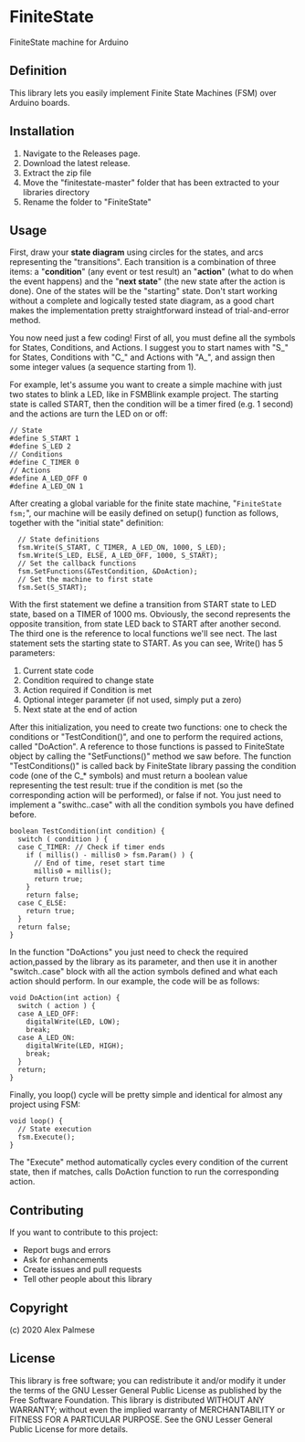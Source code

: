 # FiniteState
FiniteState machine for Arduino
## Definition
This library lets you easily implement Finite State Machines (FSM) over Arduino boards.
## Installation
1) Navigate to the Releases page.
2) Download the latest release.
3) Extract the zip file
4) Move the "finitestate-master" folder that has been extracted to your libraries directory
5) Rename the folder to "FiniteState"
## Usage
First, draw your **state diagram** using circles for the states, and arcs representing the "transitions". Each transition is a combination of three items: a "**condition**" (any event or test result) an "**action**" (what to do when the event happens) and the "**next state**" (the new state after the action is done). One of the states will be the "starting" state. Don't start working without a complete and logically tested state diagram, as a good chart makes the implementation pretty straightforward instead of trial-and-error method.

You now need just a few coding! First of all, you must define all the symbols for States, Conditions, and Actions. I suggest you to start names with "S_" for States, Conditions with "C_" and Actions with "A_", and assign then some integer values (a sequence starting from 1).

For example, let's assume you want to create a simple machine with just two states to blink a LED, like in FSMBlink example project. The starting state is called START, then the condition will be a timer fired (e.g. 1 second) and the actions are turn the LED on or off:
```
// State
#define S_START 1
#define S_LED 2
// Conditions
#define C_TIMER 0
// Actions
#define A_LED_OFF 0
#define A_LED_ON 1
```
After creating a global variable for the finite state machine, "``FiniteState fsm;``", our machine will be easily defined on setup() function as follows, together with the "initial state" definition:
```
  // State definitions
  fsm.Write(S_START, C_TIMER, A_LED_ON, 1000, S_LED);
  fsm.Write(S_LED, ELSE, A_LED_OFF, 1000, S_START);
  // Set the callback functions
  fsm.SetFunctions(&TestCondition, &DoAction);
  // Set the machine to first state
  fsm.Set(S_START);
```
With the first statement we define a transition from START state to LED state, based on a TIMER of 1000 ms. Obviously, the second represents the opposite transition, from state LED back to START after another second. The third one is the reference to local functions we'll see nect. The last statement sets the starting state to START.
As you can see, Write() has 5 parameters:
1) Current state code
2) Condition required to change state
3) Action required if Condition is met
4) Optional integer parameter (if not used, simply put a zero)
5) Next state at the end of action

After this initialization, you need to create two functions: one to check the conditions or "TestCondition()", and one to perform the required actions, called "DoAction". A reference to those functions is passed to FiniteState object by calling the "SetFunctions()" method we saw before.
The function "TestConditions()" is called back by FiniteState library passing the condition code (one of the C_* symbols) and must  return a boolean value representing the test result: true if the condition is met (so the corresponding action will be performed), or false if not. You just need to implement a "swithc..case" with all the condition symbols you have defined before.
```
boolean TestCondition(int condition) {
  switch ( condition ) {
  case C_TIMER: // Check if timer ends
    if ( millis() - millis0 > fsm.Param() ) {
      // End of time, reset start time
      millis0 = millis();
      return true;
    }
    return false;
  case C_ELSE:
    return true;
  }
  return false;
}
```
In the function "DoActions" you just need to check the required action,passed by the library as its parameter, and then use it in another "switch..case" block with all the action symbols defined and what each action should perform.
In our example, the code will be as follows:
```
void DoAction(int action) {
  switch ( action ) {
  case A_LED_OFF:
    digitalWrite(LED, LOW);
    break;
  case A_LED_ON:
    digitalWrite(LED, HIGH);
    break;
  }
  return;
}
```
Finally, you loop() cycle will be pretty simple and identical for almost any project using FSM:
```
void loop() {
  // State execution
  fsm.Execute();
}
```
The "Execute" method automatically cycles every condition of the current state, then if matches, calls DoAction function to run the corresponding action.

## Contributing
If you want to contribute to this project:
* Report bugs and errors
* Ask for enhancements
* Create issues and pull requests
* Tell other people about this library
## Copyright
(c) 2020 Alex Palmese
## License
This library is free software; you can redistribute it and/or modify it under the terms of the GNU Lesser General Public License as published by the Free Software Foundation.
This library is distributed WITHOUT ANY WARRANTY; without even the implied warranty of MERCHANTABILITY or FITNESS FOR A PARTICULAR PURPOSE.  See the GNU Lesser General Public License for more details. 
